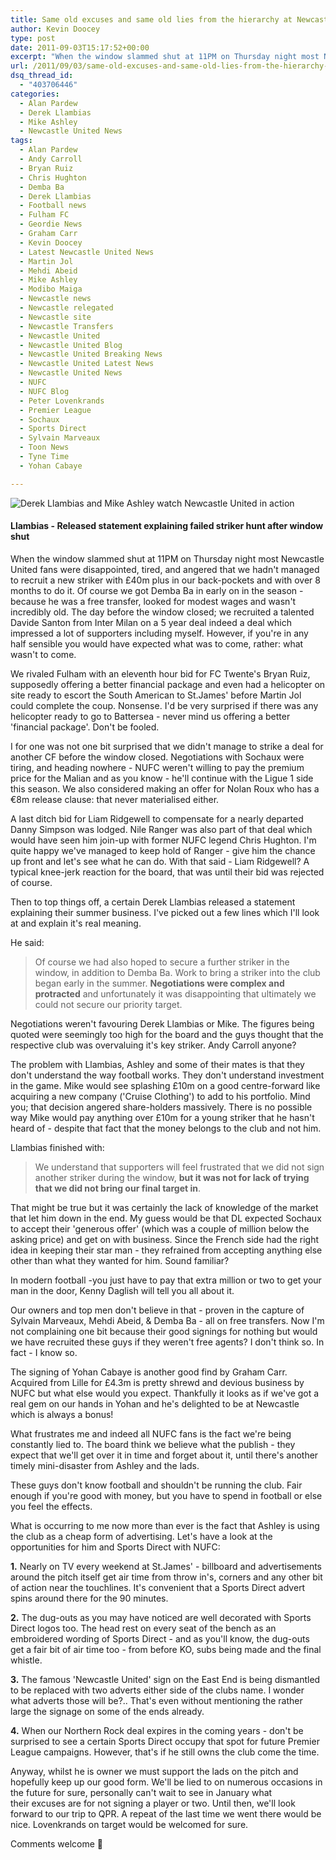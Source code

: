 ```yaml
---
title: Same old excuses and same old lies from the hierarchy at Newcastle United
author: Kevin Doocey
type: post
date: 2011-09-03T15:17:52+00:00
excerpt: "When the window slammed shut at 11PM on Thursday night most Newcastle United fans were disappointed, tired, and angered that we hadn't managed to recruit a new striker with £40m.."
url: /2011/09/03/same-old-excuses-and-same-old-lies-from-the-hierarchy-at-newcastle-united/
dsq_thread_id:
  - "403706446"
categories:
  - Alan Pardew
  - Derek Llambias
  - Mike Ashley
  - Newcastle United News
tags:
  - Alan Pardew
  - Andy Carroll
  - Bryan Ruiz
  - Chris Hughton
  - Demba Ba
  - Derek Llambias
  - Football news
  - Fulham FC
  - Geordie News
  - Graham Carr
  - Kevin Doocey
  - Latest Newcastle United News
  - Martin Jol
  - Mehdi Abeid
  - Mike Ashley
  - Modibo Maiga
  - Newcastle news
  - Newcastle relegated
  - Newcastle site
  - Newcastle Transfers
  - Newcastle United
  - Newcastle United Blog
  - Newcastle United Breaking News
  - Newcastle United Latest News
  - Newcastle United News
  - NUFC
  - NUFC Blog
  - Peter Lovenkrands
  - Premier League
  - Sochaux
  - Sports Direct
  - Sylvain Marveaux
  - Toon News
  - Tyne Time
  - Yohan Cabaye

---
```

![Derek Llambias and Mike Ashley watch Newcastle United in action](https://www.tynetime.com/wp-content/uploads/2011/09/Derek-Llambias.jpg "Derek-Llambias")

#### Llambias - Released statement explaining failed striker hunt after window shut

When the window slammed shut at 11PM on Thursday night most Newcastle United fans were disappointed, tired, and angered that we hadn't managed to recruit a new striker with £40m plus in our back-pockets and with over 8 months to do it. Of course we got Demba Ba in early on in the season - because he was a free transfer, looked for modest wages and wasn't incredibly old. The day before the  window closed; we recruited a talented Davide Santon from Inter Milan on a 5 year deal indeed a deal which impressed a lot of supporters including myself. However, if you're in any half sensible you would have expected what was to come, rather: what wasn't to come.

We rivaled Fulham with an eleventh hour bid for FC Twente's Bryan Ruiz, supposedly offering a better financial package and even had a helicopter on site ready to escort the South American to St.James' before Martin Jol could complete the coup. Nonsense. I'd be very surprised if there was any helicopter ready to go to Battersea - never mind us offering a better 'financial package'. Don't be fooled.

I for one was not one bit surprised that we didn't manage to strike a deal for another CF before the window closed. Negotiations with Sochaux were tiring, and heading nowhere - NUFC weren't willing to pay the premium price for the Malian and as you know - he'll continue with the Ligue 1 side this season. We also considered making an offer for Nolan Roux who has a €8m release clause: that never materialised either.

A last ditch bid for Liam Ridgewell to compensate for a nearly departed Danny Simpson was lodged. Nile Ranger was also part of that deal which would have seen him join-up with former NUFC legend Chris Hughton. I'm quite happy we've managed to keep hold of Ranger - give him the chance up front and let's see what he can do. With that said - Liam Ridgewell? A typical knee-jerk reaction for the board, that was until their bid was rejected of course.

Then to top things off, a certain Derek Llambias released a statement explaining their summer business. I've picked out a few lines which I'll look at and explain it's real meaning.

He said:

> Of course we had also hoped to secure a further striker in the window, in addition to Demba Ba. Work to bring a striker into the club began early in the summer. **Negotiations were complex and protracted** and unfortunately it was disappointing that ultimately we could not secure our priority target.

Negotiations weren't favouring Derek Llambias or Mike. The figures being quoted were seemingly too high for the board and the guys thought that the respective club was overvaluing it's key striker. Andy Carroll anyone?

The problem with Llambias, Ashley and some of their mates is that they don't understand the way football works. They don't understand investment in the game. Mike would see splashing £10m on a good centre-forward like acquiring a new company ('Cruise Clothing') to add to his portfolio. Mind you; that decision angered share-holders massively. There is no possible way Mike would pay anything over £10m for a young striker that he hasn't heard of - despite that fact that the money belongs to the club and not him.

Llambias finished with:

> We understand that supporters will feel frustrated that we did not sign another striker during the window, **but it was not for lack of trying that we did not bring our final target in**.

That might be true but it was certainly the lack of knowledge of the market that let him down in the end. My guess would be that DL expected Sochaux to accept their 'generous offer' (which was a couple of million below the asking price) and get on with business. Since the French side had the right idea in keeping their star man - they refrained from accepting anything else other than what they wanted for him. Sound familiar?

In modern football -you just have to pay that extra million or two to get your man in the door, Kenny Daglish will tell you all about it.

Our owners and top men don't believe in that - proven in the capture of Sylvain Marveaux, Mehdi Abeid, & Demba Ba - all on free transfers. Now I'm not complaining one bit because their good signings for nothing but would we have recruited these guys if they weren't free agents? I don't think so. In fact - I know so.

The signing of Yohan Cabaye is another good find by Graham Carr. Acquired from Lille for £4.3m is pretty shrewd and devious business by NUFC but what else would you expect. Thankfully it looks as if we've got a real gem on our hands in Yohan and he's delighted to be at Newcastle which is always a bonus!

What frustrates me and indeed all NUFC fans is the fact we're being constantly lied to. The board think we believe what the publish - they expect that we'll get over it in time and forget about it, until there's another timely mini-disaster from Ashley and the lads.

These guys don't know football and shouldn't be running the club. Fair enough if you're good with money, but you have to spend in football or else you feel the effects.

What is occurring to me now more than ever is the fact that Ashley is using the club as a cheap form of advertising. Let's have a look at the opportunities for him and Sports Direct with NUFC:

**1.** Nearly on TV every weekend at St.James' - billboard and advertisements around the pitch itself get air time from throw in's, corners and any other bit of action near the touchlines. It's convenient that a Sports Direct advert spins around there for the 90 minutes.

**2.** The dug-outs as you may have noticed are well decorated with Sports Direct logos too. The head rest on every seat of the bench as an embroidered wording of Sports Direct - and as you'll know, the dug-outs get a fair bit of air time too - from before KO, subs being made and the final whistle.

**3.** The famous 'Newcastle United' sign on the East End is being dismantled to be replaced with two adverts either side of the clubs name. I wonder what adverts those will be?.. That's even without mentioning the rather large the signage on some of the ends already.

**4.** When our Northern Rock deal expires in the coming years - don't be surprised to see a certain Sports Direct occupy that spot for future Premier League campaigns. However, that's if he still owns the club come the time.

Anyway, whilst he is owner we must support the lads on the pitch and hopefully keep up our good form. We'll be lied to on numerous occasions in the future for sure, personally can't wait to see in January what their excuses are for not signing a player or two. Until then, we'll look forward to our trip to QPR. A repeat of the last time we went there would be nice. Lovenkrands on target would be welcomed for sure.

Comments welcome 🙂
